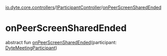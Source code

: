 [io.dyte.core.controllers](../index.md)/[IParticipantController](index.md)/[onPeerScreenSharedEnded](on-peer-screen-shared-ended.md)

# onPeerScreenSharedEnded


abstract fun [onPeerScreenSharedEnded](on-peer-screen-shared-ended.md)(participant: [DyteMeetingParticipant](../../com.dyte.mobilecorekmm.models/-dyte-meeting-participant/index.md))
